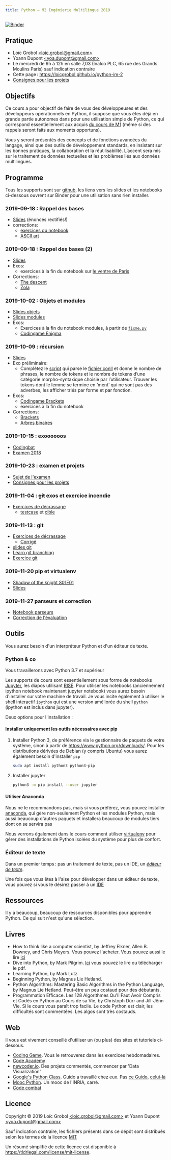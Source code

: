 ```yaml
---
title: Python — M2 Ingénierie Multilingue 2019
---
```

[![Binder](https://mybinder.org/badge.svg)](https://mybinder.org/v2/gh/LoicGrobol/python-im-2/master)

## Pratique

- Loïc Grobol [\<loic.grobol@gmail.com\>](mailto:loic.grobol@gmail.com)
- Yoann Dupont [\<yoa.dupont@gmail.com\>](mailto:yoa.dupont@gmail.com)
- Le mercredi de 9h à 12h en salle 7,03 (Inalco PLC, 65 rue des Grands Moulins Paris) sauf
  indication contraire
- Cette page : <https://loicgrobol.github.io/python-im-2>
- [Consignes pour les projets](/assignments/projets.md)

## Objectifs

Ce cours a pour objectif de faire de vous des développeuses et des développeurs opérationnels en
Python, il suppose que vous êtes déjà en grande partie autonomes dans pour une utilisation simple de
Python, ce qui correspond essentiellement aux acquis [du cours de
M1](https://clement-plancq.github.io/python-im/m1-2018/) (même si des rappels seront faits aux
moments opportuns).

Vous y seront présentés des concepts et de fonctions avancées du langage, ainsi que des outils de
développement standards, en insistant sur les bonnes pratiques, la collaboration et la
réutilisabilité.
L’accent sera mis sur le traitement de données textuelles et les problèmes liés aux données
multilingues.

## Programme

Tous les supports sont sur [github](https://github.com/loicgrobol/python-im-2), les liens vers les
slides et les notebooks ci-dessous ouvrent sur Binder pour une utilisation sans rien installer.

### 2019-09-18 : Rappel des bases

- [Slides](https://mybinder.org/v2/gh/loicgrobol/python-im-2/master?filepath=slides/1-man-1.ipynb)
  (énoncés rectifiés!)
- corrections:
  - [exercices du notebook](./corrections/man_1.py)
  - [ASCII art](./corrections/ascii_art.py)

### 2019-09-18 : Rappel des bases (2)

- [Slides](https://mybinder.org/v2/gh/loicgrobol/python-im-2/master?filepath=slides/2-man-2.ipynb)
- Exos:
  - exercices à la fin du notebook sur [le ventre de Paris](./data/zola_ventre-de-paris.txt)
- Corrections:
  - [The descent](/corrections/the_descent.py)
  - [Zola](/corrections/zola.py)

### 2019-10-02 : Objets et modules

- [Slides objets](https://mybinder.org/v2/gh/loicgrobol/python-im-2/master?filepath=slides/3a-oop.ipynb)
- [Slides modules](https://mybinder.org/v2/gh/loicgrobol/python-im-2/master?filepath=slides/3b-modules.ipynb)
- Exos:
  - Exercices à la fin du notebook modules, à partir de [`fixme.py`](/data/fixme.py)
  - [Codingame Enigma](https://www.codingame.com/ide/puzzle/encryptiondecryption-of-enigma-machine)

### 2019-10-09 : récursion

- [Slides](https://mybinder.org/v2/gh/loicgrobol/python-im-2/master?filepath=slides/4a-recursion.ipynb)
- Exo préliminaire:
  - Complétez le [script](./data/parse_conllu.py) qui parse le [fichier
    conll](./data/fr_gsd-ud-test.conllu) et donne le nombre de phrases, le
    nombre de tokens et le nombre de tokens d’une catégorie morpho-syntaxique
    choisie par l’utilisateur. Trouver les tokens dont le lemme se termine en
    ‘ment’ qui ne sont pas des adverbes, les afficher triés par forme et par
    fonction.
- Exos:
  - [Codingame Brackets](https://www.codingame.com/training/easy/brackets-extreme-edition)
  - exercices à la fin du notebook
- Corrections:
  - [Brackets](/corrections/brackets.py)
  - [Arbres binaires](/corrections/recursion.py)

### 2019-10-15 : exoooooos

- [Codingbat](https://codingbat.com/python)
- [Examen 2018](/data/exam-2018.md)

### 2019-10-23 : examen et projets

- [Sujet de l'examen](/exam/exam-2019.md)
- [Consignes pour les projets](/assignments/projets.md)

### 2019-11-04 : ~~git~~ exos et exercice incendie

- [Exercices de décrassage](https://mybinder.org/v2/gh/loicgrobol/python-im-2/master?filepath=slides/7a-exos.ipynb)
  - [testcase](/data/7.0-testcase.txt) et [cible](/data/7.0-target.txt)

### 2019-11-13 : git

- [Exercices de décrassage](https://mybinder.org/v2/gh/loicgrobol/python-im-2/master?filepath=slides/8a-exos.ipynb)
  - [Corrigé](https://mybinder.org/v2/gh/loicgrobol/python-im-2/master?filepath=corrections/exos-8.ipynb)
- [slides git](https://mybinder.org/v2/gh/loicgrobol/python-im-2/master?filepath=slides/8b-git.ipynb)
- [Learn git branching](https://learngitbranching.js.org/)
- [Exercice git](https://github.com/LoicGrobol/fixme)

### 2019-11-20 pip et virtualenv

- [Shadow of the knight S01E01](https://www.codingame.com/training/medium/shadows-of-the-knight-episode-1)
- [Slides](https://mybinder.org/v2/gh/loicgrobol/python-im-2/master?filepath=slides/9-pip-virtualenv.ipynb)

### 2019-11-27 parseurs et correction

- [Notebook parseurs](https://mybinder.org/v2/gh/loicgrobol/python-im-2/master?filepath=slides/parseurs.ipynb)
- [Correction de l'évaluation](/corrections/exam2019.py)


## Outils

Vous aurez besoin d'un interpréteur Python et d'un éditeur de texte.

### Python & co

Vous travaillerons avec Python 3.7 et supérieur

Les supports de cours sont essentiellement sous forme de notebooks  [Jupyter](http://jupyter.org/),
les diapos utilisant [RISE](https://github.com/damianavila/RISE).
Pour utiliser les notebooks (anciennement ipython notebook maintenant jupyter notebook) vous aurez
besoin d'installer sur votre machine de travail.
Je vous incite également à utiliser le shell interactif `ipython` qui est une version améliorée du
shell `python` (ipython est inclus dans jupyter).

Deux options pour l'installation :

#### Installer uniquement les outils nécessaires avec pip

1. Installer Python 3, de préférence via le gestionnaire de paquets de votre système, sinon à partir
   de <https://www.python.org/downloads/>.
   Pour les distributions dérivées de Debian (y compris Ubuntu) vous aurez également besoin
   d'installer `pip`

      ```bash
      sudo apt install python3 python3-pip
      ```

2. Installer jupyter

      ```bash
      python3 -m pip install --user jupyter
      ```

#### Utiliser Anaconda

Nous ne le recommandons pas, mais si vous préférez, vous pouvez installer
[anaconda](https://www.continuum.io/downloads), qui gère non-seulement Python et les modules Python,
mais aussi beaucoup d'autres paquets et installera
beaucoup de modules tiers dont on se servira pas

Nous verrons également dans le cours comment utiliser [virtualenv](https://virtualenv.pypa.io) pour
gérer des installations de Python isolées du système pour plus de confort.

### Éditeur de texte

Dans un premier temps : pas un traitement de texte, pas un IDE, un *[éditeur de texte](https://fr.wikipedia.org/wiki/%C3%89diteur_de_texte)*.

Une fois que vous êtes à l'aise pour développer dans un éditeur de texte, vous pouvez si vous le
désirez passer à un [IDE](https://fr.wikipedia.org/wiki/Environnement_de_d%C3%A9veloppement)

## Ressources

Il y a beaucoup, beaucoup de ressources disponibles pour apprendre Python. Ce qui suit n'est qu'une sélection.

## Livres

- How to think like a computer scientist, by Jeffrey Elkner, Allen B. Downey, and Chris Meyers.
Vous pouvez l'acheter. Vous pouvez aussi le lire [ici](http://openbookproject.net/thinkcs/python/english3e/)
- Dive into Python, by Mark Pilgrim.
[Ici](http://www.diveintopython3.net/) vous pouvez le lire ou télécharger le pdf.
- Learning Python, by Mark Lutz.
- Beginning Python, by Magnus Lie Hetland.
- Python Algorithms: Mastering Basic Algorithms in the Python Language, by Magnus Lie Hetland.
Peut-être un peu costaud pour des débutants.
- Programmation Efficace. Les 128 Algorithmes Qu'Il Faut Avoir Compris et Codés en Python au Cours
  de sa Vie, by Christoph Dürr and Jill-Jênn Vie. Si le cours vous paraît trop facile. Le code
  Python est clair, les difficultés sont commentées. Les algos sont très costauds.

## Web

Il vous est vivement conseillé d'utiliser un (ou plus) des sites et tutoriels ci-dessous.

- [Coding Game](https://www.codingame.com/home). Vous le retrouverez dans les exercices
  hebdomadaires.
- [Code Academy](https://www.codecademy.com/fr/learn/python)
- [newcoder.io](http://newcoder.io/). Des projets commentés, commencer par 'Data Visualization'
- [Google's Python Class](https://developers.google.com/edu/python/). Guido a travaillé chez eux.
  Pas [ce
  Guido](http://vignette2.wikia.nocookie.net/pixar/images/1/10/Guido.png/revision/latest?cb=20140314012724),
  [celui-là](https://en.wikipedia.org/wiki/Guido_van_Rossum#/media/File:Guido_van_Rossum_OSCON_2006.jpg)
- [Mooc Python](https://www.fun-mooc.fr/courses/inria/41001S03/session03/about#). Un mooc de
  l'INRIA, carré.
- [Code combat](https://codecombat.com/)

## Licence

Copyright © 2019 Loïc Grobol [\<loic.grobol@gmail.com\>](mailto:loic.grobol@gmail.com) et Yoann
Dupont [\<yoa.dupont@gmail.com\>](mailto:yoa.dupont@gmail.com)

Sauf indication contraire, les fichiers présents dans ce dépôt sont distribués selon les termes de
la licence [MIT](LICENSE)

Un résumé simplifié de cette licence est disponible à <https://tldrlegal.com/license/mit-license>.
